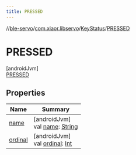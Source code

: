 ```yaml
---
title: PRESSED
---
```

//[ble-servo](../../../../index.html)/[com.xiaor.libservo](../../index.html)/[KeyStatus](../index.html)/[PRESSED](index.html)



# PRESSED



[androidJvm]\
[PRESSED](index.html)



## Properties


| Name | Summary |
|---|---|
| [name](../../-motor-def/-v-e-r-t-i-c-a-l/index.html#-372974862%2FProperties%2F1561244741) | [androidJvm]<br>val [name](../../-motor-def/-v-e-r-t-i-c-a-l/index.html#-372974862%2FProperties%2F1561244741): [String](https://kotlinlang.org/api/latest/jvm/stdlib/kotlin/-string/index.html) |
| [ordinal](../../-motor-def/-v-e-r-t-i-c-a-l/index.html#-739389684%2FProperties%2F1561244741) | [androidJvm]<br>val [ordinal](../../-motor-def/-v-e-r-t-i-c-a-l/index.html#-739389684%2FProperties%2F1561244741): [Int](https://kotlinlang.org/api/latest/jvm/stdlib/kotlin/-int/index.html) |

